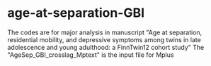 # age-at-separation-GBI
The codes are for major analysis in manuscript "Age at separation, residential mobility, and depressive symptoms among twins in late adolescence and young adulthood: a FinnTwin12 cohort study"
The "AgeSep_GBI_crosslag_Mptext" is the input file for Mplus

